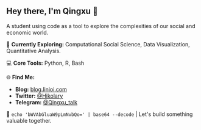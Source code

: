 ## Hey there, I'm Qingxu 👋 

A student using code as a tool to explore the complexities of our social and economic world.

🔬 **Currently Exploring:** Computational Social Science, Data Visualization, Quantitative Analysis.

💻 **Core Tools:** Python, R, Bash

🌐 **Find Me:**
- **Blog:** [blog.linioi.com](https://blog.linioi.com)
- **Twitter:** [@Hikolary](https://twitter.com/Hikolary)
- **Telegram:** [@Qingxu_talk](https://t.me/Qingxu_talk)

📧 `echo 'bWVAbGluaW9pLmNvbQo=' | base64 --decode` | Let's build something valuable together.
